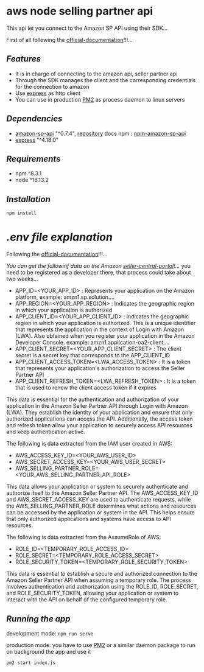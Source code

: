 # aws node selling partner api

This api let you connect to the Amazon SP API using their SDK...

First of all following the [official-documentation]!!!...


## _Features_

- It is in charge of connecting to the amazon api, seller partner api
- Through the SDK manages the client and the corresponding credentials for the connection to amazon
- Use [express] as http client
- You can use in production [PM2] as process daemon to linux servers


## _Dependencies_

- [amazon-sp-api]  "^0.7.4", [repository] docs npm : [npm-amazon-sp-api]
- [express]  "^4.18.0"

## _Requirements_

- npm ^8.3.1
- node ^16.13.2

## _Installation_

```
npm install 
```

# _.env file explanation_

Following the [official-documentation]!!!...

_You can get the followinf data on the Amazon [seller-central-portal]!..._
you need to be registered as a developer there, that process could take about two weeks...

- APP_ID=<YOUR_APP_ID> : Represents your application on the Amazon platform, example: amzn1.sp.solution....
- APP_REGION=<YOUR_APP_REGION> : Indicates the geographic region in which your application is authorized
- APP_CLIENT_ID=<YOUR_APP_CLIENT_ID> : Indicates the geographic region in which your application is authorized. This is a unique identifier that represents the application in the context of Login with Amazon (LWA). Also obtained when you register your application in the Amazon Developer Console. example: amzn1.application-oa2-client....
- APP_CLIENT_SECRET=<YOUR_APP_CLIENT_SECRET> : The client secret is a secret key that corresponds to the APP_CLIENT_ID
- APP_CLIENT_ACCESS_TOKEN=<LWA_ACCESS_TOKEN> : It is a token that represents your application's authorization to access the Seller Partner API
- APP_CLIENT_REFRESH_TOKEN=<LWA_REFRESH_TOKEN> : It is a token that is used to renew the client access token if it expires

This data is essential for the authentication and authorization of your application in the Amazon Seller Partner API through Login with Amazon (LWA). They establish the identity of your application and ensure that only authorized applications can access the API. Additionally, the access token and refresh token allow your application to securely access API resources and keep authentication active.



The following is data extracted from the IAM user created in AWS:

- AWS_ACCESS_KEY_ID=<YOUR_AWS_USER_ID>
- AWS_SECRET_ACCESS_KEY=<YOUR_AWS_USER_SECRET>
- AWS_SELLING_PARTNER_ROLE=<YOUR_AWS_SELLING_PARTNER_API_ROLE>

This data allows your application or system to securely authenticate and authorize itself to the Amazon Seller Partner API. The AWS_ACCESS_KEY_ID and AWS_SECRET_ACCESS_KEY are used to authenticate requests, while the AWS_SELLING_PARTNER_ROLE determines what actions and resources can be accessed by the application or system in the API. This helps ensure that only authorized applications and systems have access to API resources.



The following is data extracted from the AssumeRole of AWS:

- ROLE_ID=<TEMPORARY_ROLE_ACCESS_ID>
- ROLE_SECRET=<TEMPORARY_ROLE_ACCESS_SECRET>
- ROLE_SECURITY_TOKEN=<TEMPORARY_ROLE_SECURITY_TOKEN>

This data is essential to establish a secure and authorized connection to the Amazon Seller Partner API when assuming a temporary role. The process involves authentication and authorization using the ROLE_ID, ROLE_SECRET, and ROLE_SECURITY_TOKEN, allowing your application or system to interact with the API on behalf of the configured temporary role.


## _Running the app_

development mode: `npm run serve`

production mode: you have to use [PM2] or a similar daemon package to run on background the app and use it
```
pm2 start index.js
```


[amazon-sp-api]: <https://developer-docs.amazon.com/sp-api/docs/what-is-the-selling-partner-api>
[npm-amazon-sp-api]: <https://www.npmjs.com/package/amazon-sp-api#call-the-api>
[seller-central-portal]: <https://sellercentral.amazon.com.mx/>
[official-documentation]: <https://developer.amazonservices.com/amazon-business>
[repository]: <https://github.com/amzn/selling-partner-api-docs/tree/main/references>
[express]: <https://expressjs.com/es/>
[PM2]: <https://pm2.keymetrics.io/>